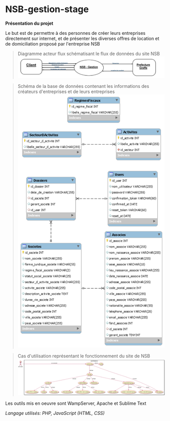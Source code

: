 # NSB-gestion-stage

**Présentation du projet**

Le but est de permettre à des personnes de créer leurs entreprises directement sur internet, et de présenter les diverses offres de location 
et de domiciliation proposé par l'entreprise NSB

>Diagramme acteur flux schématisant le flux de données du site NSB
![alt text](https://github.com/clurgen/NSB-gestion-stage/blob/master/READ%20ME/diag-act_Flux.jpg)

>Schéma de la base de données contenant les informations des créateurs d'entreprises et de leurs entreprises
![alt text](https://github.com/clurgen/NSB-gestion-stage/blob/master/READ%20ME/NSBBDD-Workbench.png)

>Cas d'utilisation représentant le fonctionnement du site de NSB
![alt text](https://github.com/clurgen/NSB-gestion-stage/blob/master/READ%20ME/Cas%20D'utilisationNSB.PNG)

Les outils mis en oeuvre sont WampServer, Apache et Sublime Text

*Langage utilisés: PHP, JavaScript (HTML, CSS)*
